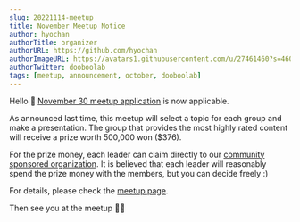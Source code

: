 ```yaml
---
slug: 20221114-meetup
title: November Meetup Notice
author: hyochan
authorTitle: organizer
authorURL: https://github.com/hyochan
authorImageURL: https://avatars1.githubusercontent.com/u/27461460?s=460&u=b5860875e26d33fd70fd210f4ea74f81cdf9d99b&v=4
authorTwitter: dooboolab
tags: [meetup, announcement, october, dooboolab]
---
```


Hello 👋
[November 30 meetup application](https://www.meetup.com/ko-KR/crossplatformkorea/events/289741685) is now applicable.

As announced last time, this meetup will select a topic for each group and make a presentation. The group that provides the most highly rated content will receive a prize worth 500,000 won ($376).

For the prize money, each leader can claim directly to our [community sponsored organization](https://opencollective.com/dooboolab-community). It is believed that each leader will reasonably spend the prize money with the members, but you can decide freely :)

For details, please check the [meetup page](https://www.meetup.com/ko-KR/crossplatformkorea/events/289741685).

Then see you at the meetup 🙇🏻
